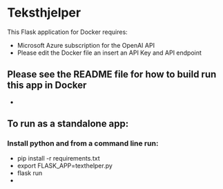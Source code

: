 # Teksthjelper
This Flask application for Docker requires:
* Microsoft Azure subscription for the OpenAI API
*  Please edit the Docker file an insert an API Key and API endpoint
## Please see the README file for how to build run this app in Docker 
* 
## To run as a standalone app:
### Install python and from a command line run:
* pip install -r requirements.txt
* export FLASK_APP=texthelper.py
* flask run
*
